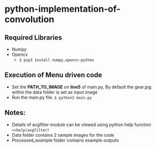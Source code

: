 # python-implementation-of-convolution

## Required Libraries
- Numpy
- Opencv 
    - `$ pip3 install numpy,opencv-python`  

## Execution of Menu driven code
- Set the **PATH_TO_IMAGE** on **line5** of main.py, By default the gear.jpg within the data folder is set as input image
- Run the main.py file. `$ python3 main.py`

## Notes:
- Details of avgfilter module can be viewed using python help function `>>help(avgfilter)`
- Data folder contains 2 sample images for the code
- Processed_example folder contains  example outputs
